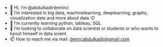 - 👋 Hi, I’m @abdulkadirdemirci
- 👀 I’m interested in big data, machinelearning, deeplearning, graphs, visualization data and more about data :D
- 🌱 I’m currently learning python, tableau, SQL
- 💞️ I’m looking to collaborate on data scientist or students or who wants to boost himself in data scient.
- 📫 How to reach me via mail: demrcabdulkadir@gmail.com  


<!---
abdulkadirdemirci/abdulkadirdemirci is a ✨ special ✨ repository because its `README.md` (this file) appears on your GitHub profile.
You can click the Preview link to take a look at your changes.
--->
